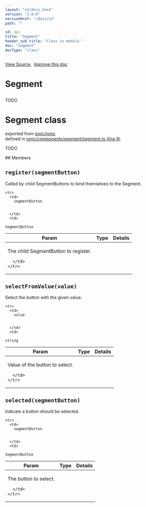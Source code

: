 ```yaml
---
layout: "v2/docs_base"
version: "2.0.0"
versionHref: "/docs/v2"
path: ""

id: api
title: "Segment"
header_sub_title: "Class in module "
doc: "Segment"
docType: "class"
---
```



<div class="improve-docs">
  <a href='http://github.com/driftyco/ionic2/tree/master/ionic/components/segment/segment.ts#L7'>
    View Source
  </a>
  &nbsp;
  <a href='http://github.com/driftyco/ionic2/edit/master/ionic/components/segment/segment.ts#L7'>
    Improve this doc
  </a>
</div>




<h1 class="api-title">

  Segment



</h1>





TODO



<h1 class="class export">Segment <span class="type">class</span></h1>
<p class="module">exported from <a href='undefined'>ionic/ionic</a><br/>
defined in <a href="https://github.com/driftyco/ionic2/tree/master/ionic/components/segment/segment.ts#L8-L121">ionic/components/segment/segment.ts (line 8)</a>
</p>
<p><p>TODO</p>
</p>
## Members

<div id="register"></div>
<h2>
  <code>register(segmentButton)</code>

</h2>

Called by child SegmentButtons to bind themselves to
the Segment.



<table class="table" style="margin:0;">
  <thead>
    <tr>
      <th>Param</th>
      <th>Type</th>
      <th>Details</th>
    </tr>
  </thead>
  <tbody>
    
    <tr>
      <td>
        segmentButton
        
        
      </td>
      <td>
        
  <code>SegmentButton</code>
      </td>
      <td>
        <p>The child SegmentButton to register.</p>

        
      </td>
    </tr>
    
  </tbody>
</table>









<div id="selectFromValue"></div>
<h2>
  <code>selectFromValue(value)</code>

</h2>

Select the button with the given value.



<table class="table" style="margin:0;">
  <thead>
    <tr>
      <th>Param</th>
      <th>Type</th>
      <th>Details</th>
    </tr>
  </thead>
  <tbody>
    
    <tr>
      <td>
        value
        
        
      </td>
      <td>
        
  <code>string</code>
      </td>
      <td>
        <p>Value of the button to select.</p>

        
      </td>
    </tr>
    
  </tbody>
</table>









<div id="selected"></div>
<h2>
  <code>selected(segmentButton)</code>

</h2>

Indicate a button should be selected.



<table class="table" style="margin:0;">
  <thead>
    <tr>
      <th>Param</th>
      <th>Type</th>
      <th>Details</th>
    </tr>
  </thead>
  <tbody>
    
    <tr>
      <td>
        segmentButton
        
        
      </td>
      <td>
        
  <code>SegmentButton</code>
      </td>
      <td>
        <p>The button to select.</p>

        
      </td>
    </tr>
    
  </tbody>
</table>









